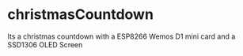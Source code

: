 # christmasCountdown
Its a christmas countdown with a ESP8266 Wemos D1 mini card and a SSD1306 OLED Screen
